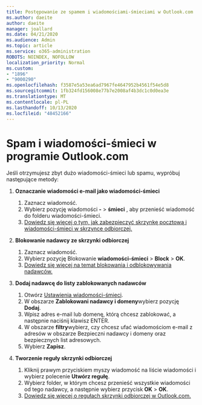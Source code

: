```yaml
---
title: Postępowanie ze spamem i wiadomościami-śmieciami w Outlook.com
ms.author: daeite
author: daeite
manager: joallard
ms.date: 04/21/2020
ms.audience: Admin
ms.topic: article
ms.service: o365-administration
ROBOTS: NOINDEX, NOFOLLOW
localization_priority: Normal
ms.custom:
- "1896"
- "9000290"
ms.openlocfilehash: f3587e5a53ea6ad7967fe4647952b4561f54e5d8
ms.sourcegitcommit: 1fb324fd156008e77b7e2008af4b3dc1c0d0ea3e
ms.translationtype: MT
ms.contentlocale: pl-PL
ms.lasthandoff: 10/13/2020
ms.locfileid: "48452166"
---
```

# <a name="spam-and-junk-email-in-outlookcom"></a>Spam i wiadomości-śmieci w programie Outlook.com

Jeśli otrzymujesz zbyt dużo wiadomości-śmieci lub spamu, wypróbuj następujące metody:

1. **Oznaczanie wiadomości e-mail jako wiadomości-śmieci**
    1. Zaznacz wiadomość.
    1. Wybierz pozycję wiadomości **-**  >  **śmieci** , aby przenieść wiadomość do folderu wiadomości-śmieci.
    1. [Dowiedz się więcej o tym, jak zabezpieczyć skrzynkę pocztową i wiadomości-śmieci w skrzynce odbiorczej.](https://support.office.com/article/a3ece97b-82f8-4a5e-9ac3-e92fa6427ae4?wt.mc_id=Office_Outlook_com_Alchemy)

1. **Blokowanie nadawcy ze skrzynki odbiorczej**
    1. Zaznacz wiadomość.
    1. Wybierz pozycję Blokowanie **wiadomości-śmieci**  >  **Block**  >  **OK**.
    1. [Dowiedz się więcej na temat blokowania i odblokowywania nadawców.](https://support.office.com/article/afba1c94-77bb-4f50-8b85-057cf52f4d5e?wt.mc_id=Office_Outlook_com_Alchemy)

1. **Dodaj nadawcę do listy zablokowanych nadawców**
    1. Otwórz [Ustawienia wiadomości-śmieci](https://outlook.live.com/mail/options/mail/junkEmail/blockedSendersAndDomainsV2).
    1. W obszarze **Zablokowani nadawcy i domeny**wybierz pozycję **Dodaj**.
    1. Wpisz adres e-mail lub domenę, którą chcesz zablokować, a następnie naciśnij klawisz ENTER.
    1. W obszarze **filtry**wybierz, czy chcesz ufać wiadomościom e-mail z adresów w obszarze Bezpieczni nadawcy i domeny oraz bezpiecznych list adresowych.
    1. Wybierz **Zapisz**.

1. **Tworzenie reguły skrzynki odbiorczej**
    1. Kliknij prawym przyciskiem myszy wiadomość na liście wiadomości i wybierz polecenie **Utwórz regułę**.
    1. Wybierz folder, w którym chcesz przenieść wszystkie wiadomości od tego nadawcy, a następnie wybierz przycisk **OK**  >  **OK**.
    1. [Dowiedz się więcej o regułach skrzynki odbiorczej w Outlook.com.](https://support.office.com/article/4b094371-a5d7-49bd-8b1b-4e4896a7cc5d?wt.mc_id=Office_Outlook_com_Alchemy)
